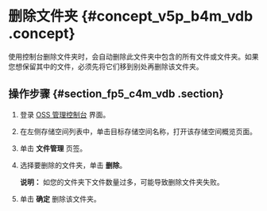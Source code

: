 # 删除文件夹 {#concept_v5p_b4m_vdb .concept}

使用控制台删除文件夹时，会自动删除此文件夹中包含的所有文件或文件夹。如果您想保留其中的文件，必须先将它们移到别处再删除该文件夹。

## 操作步骤 {#section_fp5_c4m_vdb .section}

1.  登录 [OSS 管理控制台](https://oss.console.aliyun.com/) 界面。
2.  在左侧存储空间列表中，单击目标存储空间名称，打开该存储空间概览页面。
3.  单击 **文件管理** 页签。
4.  选择要删除的文件夹，单击 **删除**。

    **说明：** 如您的文件夹下文件数量过多，可能导致删除文件夹失败。

5.  单击 **确定** 删除该文件夹。

